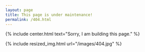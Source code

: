 ```yaml
---
layout: page
title: This page is under maintenance!
permalink: /404.html
---
```


{% include center.html text="Sorry, I am building this page." %}

{% include resized_img.html url="/images/404.jpg" %}
